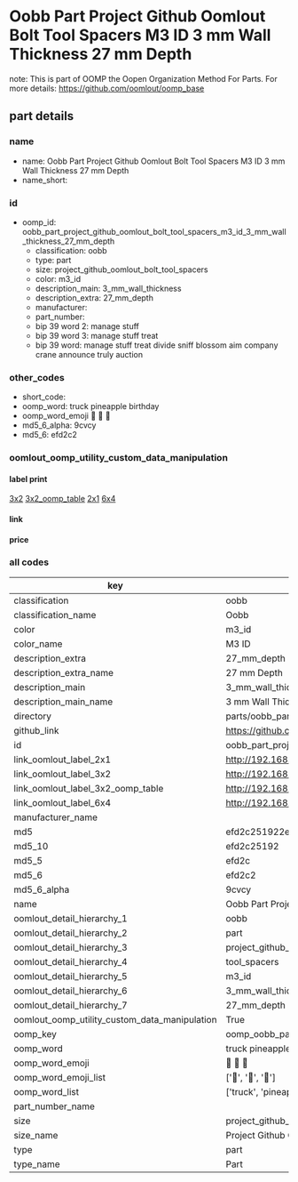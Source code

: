 # Oobb Part Project Github Oomlout Bolt Tool Spacers M3 ID 3 mm Wall Thickness 27 mm Depth  

note: This is part of OOMP the Oopen Organization Method For Parts. For more details: https://github.com/oomlout/oomp_base

##  part details
  







### name
* name: Oobb Part Project Github Oomlout Bolt Tool Spacers M3 ID 3 mm Wall Thickness 27 mm Depth
* name_short: 
### id
* oomp_id: oobb_part_project_github_oomlout_bolt_tool_spacers_m3_id_3_mm_wall_thickness_27_mm_depth
  * classification: oobb
  * type: part
  * size: project_github_oomlout_bolt_tool_spacers
  * color: m3_id
  * description_main: 3_mm_wall_thickness
  * description_extra: 27_mm_depth
  * manufacturer: 
  * part_number: 
  * bip 39 word 2: manage stuff
  * bip 39 word 3: manage stuff treat
  * bip 39 word: manage stuff treat divide sniff blossom aim company crane announce truly auction

### other_codes
* short_code: 
* oomp_word: truck pineapple birthday
* oomp_word_emoji :truck: :pineapple: :birthday:
* md5_6_alpha: 9cvcy
* md5_6: efd2c2






### oomlout_oomp_utility_custom_data_manipulation
#### label print
[3x2](http://192.168.1.245:1112/?label=oomp%209cvcy)
[3x2_oomp_table](http://192.168.1.108:1112/?label=oomp%209cvcy)
[2x1](http://192.168.1.242:1112/?label=oomp%209cvcy)
[6x4](http://192.168.1.55:1112/?label=oomp%209cvcy)    

#### link

                              

#### price







### all codes 
| key | value |  
| --- | --- |  
| classification | oobb |  
| classification_name | Oobb |  
| color | m3_id |  
| color_name | M3 ID |  
| description_extra | 27_mm_depth |  
| description_extra_name | 27 mm Depth |  
| description_main | 3_mm_wall_thickness |  
| description_main_name | 3 mm Wall Thickness |  
| directory | parts/oobb_part_project_github_oomlout_bolt_tool_spacers_m3_id_3_mm_wall_thickness_27_mm_depth |  
| github_link | https://github.com/oomlout/oomlout_oomp_part_src/tree/main/parts/oobb_part_project_github_oomlout_bolt_tool_spacers_m3_id_3_mm_wall_thickness_27_mm_depth |  
| id | oobb_part_project_github_oomlout_bolt_tool_spacers_m3_id_3_mm_wall_thickness_27_mm_depth |  
| link_oomlout_label_2x1 | http://192.168.1.242:1112/?label=oomp%209cvcy |  
| link_oomlout_label_3x2 | http://192.168.1.245:1112/?label=oomp%209cvcy |  
| link_oomlout_label_3x2_oomp_table | http://192.168.1.108:1112/?label=oomp%209cvcy |  
| link_oomlout_label_6x4 | http://192.168.1.55:1112/?label=oomp%209cvcy |  
| manufacturer_name |  |  
| md5 | efd2c251922e80a86066b3ffcfb5e437 |  
| md5_10 | efd2c25192 |  
| md5_5 | efd2c |  
| md5_6 | efd2c2 |  
| md5_6_alpha | 9cvcy |  
| name | Oobb Part Project Github Oomlout Bolt Tool Spacers M3 ID 3 mm Wall Thickness 27 mm Depth |  
| oomlout_detail_hierarchy_1 | oobb |  
| oomlout_detail_hierarchy_2 | part |  
| oomlout_detail_hierarchy_3 | project_github_bolt |  
| oomlout_detail_hierarchy_4 | tool_spacers |  
| oomlout_detail_hierarchy_5 | m3_id |  
| oomlout_detail_hierarchy_6 | 3_mm_wall_thickness |  
| oomlout_detail_hierarchy_7 | 27_mm_depth |  
| oomlout_oomp_utility_custom_data_manipulation | True |  
| oomp_key | oomp_oobb_part_project_github_oomlout_bolt_tool_spacers_m3_id_3_mm_wall_thickness_27_mm_depth |  
| oomp_word | truck pineapple birthday |  
| oomp_word_emoji | :truck: :pineapple: :birthday: |  
| oomp_word_emoji_list | [':truck:', ':pineapple:', ':birthday:'] |  
| oomp_word_list | ['truck', 'pineapple', 'birthday'] |  
| part_number_name |  |  
| size | project_github_oomlout_bolt_tool_spacers |  
| size_name | Project Github Oomlout Bolt Tool Spacers |  
| type | part |  
| type_name | Part |  
